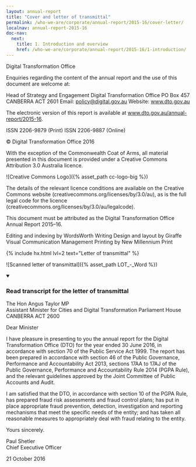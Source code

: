 ```yaml
---
layout: annual-report
title: "Cover and letter of transmittal"
permalink: /who-we-are/corporate/annual-report/2015-16/cover-letter/
localnav: annual-report-2015-16
doc-nav:
  next:
    title: 1. Introduction and overview
    href: /who-we-are/corporate/annual-report/2015-16/1-introduction/
---
```


Digital Transformation Office

Enquiries regarding the content of the annual report and the use of this document are welcome at:

Head of Strategy and Engagement 
Digital Transformation Office PO Box 457
CANBERRA ACT 2601
Email: policy@digital.gov.au
Website: www.dto.gov.au

The electronic version of this report is available at www.dto.gov.au/annual-report/2015-16.

ISSN 2206-9879 (Print)
ISSN 2206-9887 (Online)

© Digital Transformation Office 2016

With the exception of the Commonwealth Coat of Arms, all material presented in this document is provided under a Creative Commons Attribution 3.0 Australia licence.

![Creative Commons Logo]({% asset_path cc-logo-big %})

The details of the relevant licence conditions are available on the Creative Commons website (creativecommons.org/licenses/by/3.0/au), as is the full legal code for the licence (creativecommons.org/licenses/by/3.0/au/legalcode).

This document must be attributed as the Digital Transformation Office Annual Report 2015–16.

Editing and indexing by WordsWorth Writing
Design and layout by Giraffe Visual Communication Management
Printing by New Millennium Print

{% include hx.html lvl=2 text="Letter of transmittal" %}

![Scanned letter of transmittal]({% asset_path LOT_-_Word %})

<details open data-label="content-accordion-1-example" aria-expanded="false">
  <summary><h3>Read transcript for the letter of transmittal</h3></summary>
  <div class="accordion-panel" markdown="1">

The Hon Angus Taylor MP<br>
Assistant Minister for Cities and Digital Transformation Parliament House<br>
CANBERRA  ACT  2600


Dear Minister

I have pleasure in presenting to you the annual report for the Digital Transformation Office (DTO) for the year ended 30 June 2016, in accordance with section 70 of the Public Service  Act 1999.
The report has been prepared in accordance with section 46 of the Public Governance, Performance and Accountability Act 2013, sections  17AA  to  17AJ  of the Public Governance, Performance and Accountability Rule 2014 (PGPA Rule), and the relevant guidelines approved by the Joint Committee of Public Accounts and Audit.

I am satisfied that the DTO, in accordance with section 10 of the PGPA Rule, has prepared fraud risk assessments and fraud control plans; has put in place appropriate fraud prevention, detection, investigation and reporting mechanisms that meet the specific  needs of the entity; and has taken all reasonable measures to appropriately deal with fraud relating to the entity.

Yours sincerely.

Paul Shetler<br>
Chief Executive Officer

21  October 2016

</div>

</details>
